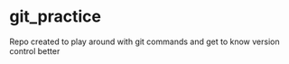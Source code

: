 # git_practice
Repo created to play around with git commands and get to know version control better
